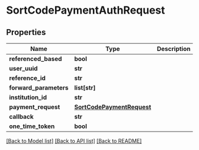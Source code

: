 # SortCodePaymentAuthRequest

## Properties
Name | Type | Description | Notes
------------ | ------------- | ------------- | -------------
**referenced_based** | **bool** |  | [optional] 
**user_uuid** | **str** |  | 
**reference_id** | **str** |  | 
**forward_parameters** | **list[str]** |  | [optional] 
**institution_id** | **str** |  | 
**payment_request** | [**SortCodePaymentRequest**](SortCodePaymentRequest.md) |  | 
**callback** | **str** |  | 
**one_time_token** | **bool** |  | 

[[Back to Model list]](../README.md#documentation-for-models) [[Back to API list]](../README.md#documentation-for-api-endpoints) [[Back to README]](../README.md)


